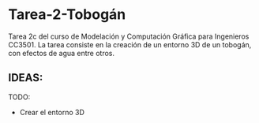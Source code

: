 # Tarea-2-Tobogán

Tarea 2c del curso de Modelación y Computación Gráfica para Ingenieros CC3501.
La tarea consiste en la creación de un entorno 3D de un tobogán, con efectos de agua entre otros.




IDEAS:
-


TODO:
- Crear el entorno 3D
